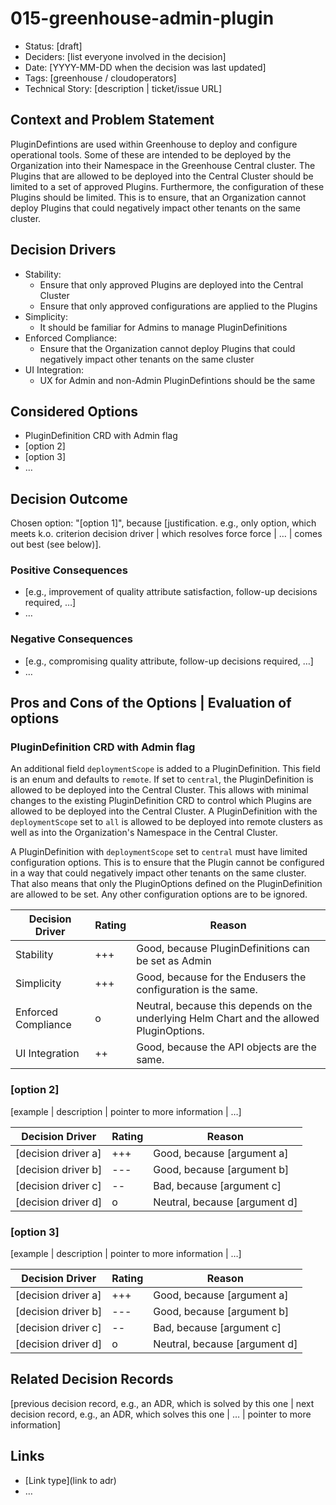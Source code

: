 # 015-greenhouse-admin-plugin

- Status: [draft] <!-- optional -->
- Deciders: [list everyone involved in the decision] <!-- optional -->
- Date: [YYYY-MM-DD when the decision was last updated] <!-- optional. To customize the ordering without relying on Git creation dates and filenames -->
- Tags: [greenhouse / cloudoperators] <!-- optional -->
- Technical Story: [description | ticket/issue URL] <!-- optional -->

## Context and Problem Statement

PluginDefintions are used within Greenhouse to deploy and configure operational tools. Some of these are intended to be deployed by the Organization into their Namespace in the Greenhouse Central cluster.
The Plugins that are allowed to be deployed into the Central Cluster should be limited to a set of approved Plugins. Furthermore, the configuration of these Plugins should be limited. This is to ensure, that an Organization cannot deploy Plugins that could negatively impact other tenants on the same cluster.

## Decision Drivers <!-- optional -->

- Stability:
  - Ensure that only approved Plugins are deployed into the Central Cluster
  - Ensure that only approved configurations are applied to the Plugins
- Simplicity:
  - It should be familiar for Admins to manage PluginDefinitions
- Enforced Compliance:
  - Ensure that the Organization cannot deploy Plugins that could negatively impact other tenants on the same cluster
- UI Integration:
  - UX for Admin and non-Admin PluginDefintions should be the same

## Considered Options

- PluginDefinition CRD with Admin flag
- [option 2]
- [option 3]
- … <!-- numbers of options can vary -->

## Decision Outcome

Chosen option: "[option 1]",
because [justification. e.g., only option, which meets k.o. criterion decision driver | which resolves force force | … | comes out best (see below)].

### Positive Consequences <!-- optional -->

- [e.g., improvement of quality attribute satisfaction, follow-up decisions required, …]
- …

### Negative Consequences <!-- optional -->

- [e.g., compromising quality attribute, follow-up decisions required, …]
- …

## Pros and Cons of the Options | Evaluation of options <!-- optional -->

### PluginDefinition CRD with Admin flag

An additional field `deploymentScope` is added to a PluginDefinition. This field is an enum and defaults to `remote`. If set to `central`, the PluginDefinition is allowed to be deployed into the Central Cluster.
This allows with minimal changes to the existing PluginDefinition CRD to control which Plugins are allowed to be deployed into the Central Cluster. A PluginDefinition with the `deploymentScope` set to `all` is allowed to be deployed into remote clusters as well as into the Organization's Namespace in the Central Cluster.

A PluginDefinition with `deploymentScope` set to `central` must have limited configuration options. This is to ensure that the Plugin cannot be configured in a way that could negatively impact other tenants on the same cluster. That also means that only the PluginOptions defined on the PluginDefinition are allowed to be set. Any other configuration options are to be ignored.

| Decision Driver     | Rating | Reason                        |
|---------------------|--------|-------------------------------|
| Stability           | +++    | Good, because PluginDefinitions can be set as Admin    |                                                                                                                                                                                                                                                                | 
| Simplicity | +++    | Good, because for the Endusers the configuration is the same. |
| Enforced Compliance | o     | Neutral, because this depends on the underlying Helm Chart and the allowed PluginOptions. |
| UI Integration | ++      | Good, because the API objects are the same. |

### [option 2]

[example | description | pointer to more information | …] <!-- optional -->

| Decision Driver     | Rating | Reason                        |
|---------------------|--------|-------------------------------|
| [decision driver a] | +++    | Good, because [argument a]    |                                                                                                                                                                                                                                                                | 
| [decision driver b] | ---    | Good, because [argument b]    |
| [decision driver c] | --     | Bad, because [argument c]     |
| [decision driver d] | o      | Neutral, because [argument d] |

### [option 3]

[example | description | pointer to more information | …] <!-- optional -->

| Decision Driver     | Rating | Reason                        |
|---------------------|--------|-------------------------------|
| [decision driver a] | +++    | Good, because [argument a]    |                                                                                                                                                                                                                                                                | 
| [decision driver b] | ---    | Good, because [argument b]    |
| [decision driver c] | --     | Bad, because [argument c]     |
| [decision driver d] | o      | Neutral, because [argument d] |

## Related Decision Records <!-- optional -->

[previous decision record, e.g., an ADR, which is solved by this one | next decision record, e.g., an ADR, which solves this one | … | pointer to more information]

## Links <!-- optional -->

- [Link type](link to adr) <!-- example: Refined by [xxx](yyyymmdd-xxx.md) -->
- … <!-- numbers of links can vary -->
